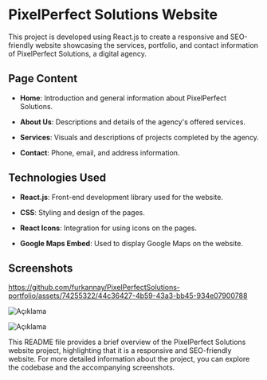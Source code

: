 # PixelPerfect Solutions Website

This project is developed using React.js to create a responsive and SEO-friendly website showcasing the services, portfolio, and contact information of PixelPerfect Solutions, a digital agency.

## Page Content

- **Home**: Introduction and general information about PixelPerfect Solutions.
  
- **About Us**: Descriptions and details of the agency's offered services.
  
- **Services**: Visuals and descriptions of projects completed by the agency.
  
- **Contact**: Phone, email, and address information.

## Technologies Used

- **React.js**: Front-end development library used for the website.
  
- **CSS**: Styling and design of the pages.
  

- **React Icons**: Integration for using icons on the pages.
  
- **Google Maps Embed**: Used to display Google Maps on the website.

## Screenshots

https://github.com/furkannay/PixelPerfectSolutions-portfolio/assets/74255322/44c36427-4b59-43a3-bb45-934e07900788

![Açıklama](https://github.com/furkannay/PixelPerfectSolutions-portfolio/assets/74255322/ca7752d7-5056-4331-8784-cf02df65f4bd)

![Açıklama](https://github.com/furkannay/PixelPerfectSolutions-portfolio/assets/74255322/d19c9234-a8bc-4ba9-827e-d29f950ddb2d)

This README file provides a brief overview of the PixelPerfect Solutions website project, highlighting that it is a responsive and SEO-friendly website. For more detailed information about the project, you can explore the codebase and the accompanying screenshots.

